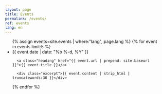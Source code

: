 ```yaml
---
layout: page
title: Events
permalink: /events/
ref: events
lang: en
---
```

<ul class="post-list">
{% assign events=site.events | where:"lang", page.lang %}
{% for event in events limit:5 %}
  <li>
    <span class="event-meta">{{ event.date | date: "%b %-d, %Y" }}</span>

      <a class="heading" href="{{ event.url | prepend: site.baseurl }}">{{ event.title }}</a>

      <div class="excerpt">{{ event.content | strip_html | truncatewords:30 }}</div>
  </li>
{% endfor %}
</ul>
